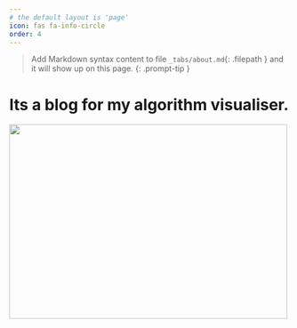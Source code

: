```yaml
---
# the default layout is 'page'
icon: fas fa-info-circle
order: 4
---
```


> Add Markdown syntax content to file `_tabs/about.md`{: .filepath } and it will show up on this page.
{: .prompt-tip }

# Its a blog for my algorithm visualiser. 



<img src="https://encrypted-tbn0.gstatic.com/images?q=tbn:ANd9GcTz2jGovqedhVk0sCCMIcSN2eHtlXitXR_Zyw&s" width="500" height="350"/>

